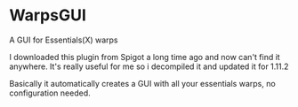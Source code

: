 # WarpsGUI
A GUI for Essentials(X) warps

I downloaded this plugin from Spigot a long time ago and now can't find it anywhere.
It's really useful for me so i decompiled it and updated it for 1.11.2

Basically it automatically creates a GUI with all your essentials warps, no configuration needed.
